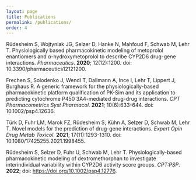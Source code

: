 ```yaml
---
layout: page
title: Publications
permalink: /publications/
order: 4
---
```


Rüdesheim S, Wojtyniak JG, Selzer D, Hanke N, Mahfoud F, Schwab M, Lehr T. Physiologically based pharmacokinetic modeling of metoprolol enantiomers and α-hydroxymetoprolol to describe CYP2D6 drug-gene interactions. *Pharmaceutics*. **2020**; 12(12):1200. doi: 10.3390/pharmaceutics12121200. 

Frechen S, Solodenko J, Wendl T, Dallmann A, Ince I, Lehr T, Lippert J, Burghaus R. A generic framework for the physiologically-based pharmacokinetic platform qualification of PK-Sim and its application to predicting cytochrome P450 3A4-mediated drug-drug interactions. *CPT Pharmacometrics Syst Pharmacol*. **2021**; 10(6):633-644. doi: 10.1002/psp4.12636. 

Türk D, Fuhr LM, Marok FZ, Rüdesheim S, Kühn A, Selzer D, Schwab M, Lehr T. Novel models for the prediction of drug-gene interactions. *Expert Opin Drug Metab Toxicol*. **2021**; 17(11):1293-1310. doi: 10.1080/17425255.2021.1998455. 

Rüdesheim S, Selzer D, Fuhr U, Schwab M, Lehr T. Physiologically-based pharmacokinetic modeling of dextromethorphan to investigate interindividual variability within CYP2D6 activity score groups. *CPT:PSP*. **2022**; doi: https://doi.org/10.1002/psp4.12776. 